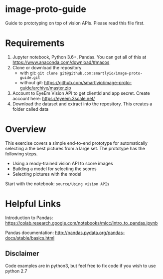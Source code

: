 # image-proto-guide

Guide to prototyping on top of vision APIs. Please read this file first.

# Requirements

1. Jupyter notebook, Python 3.6+, Pandas. You can get all of this at https://www.anaconda.com/download/#macos
2. Clone or download the repository
   - with git: `git clone git@github.com:smartlyio/image-proto-guide.git`
   - without git: https://github.com/smartlyio/image-proto-guide/archive/master.zip
3. Account to EyeEm Vision API to get clientId and app secret. Create account here: https://eyeem.3scale.net/
4. Download the dataset and extract into the repository. This creates a folder called data

# Overview

This exercise covers a simple end-to-end prototype for automatically selecting a the best pictures from a large set.
The prototype has the following steps.

- Using a ready-trained vision API to score images
- Building a model for selecting the scores
- Selecting pictures with the model

Start with the notebook: `source/Using vision APIs`

# Helpful Links

Introduction to Pandas:
https://colab.research.google.com/notebooks/mlcc/intro_to_pandas.ipynb

Pandas documentation:
http://pandas.pydata.org/pandas-docs/stable/basics.html

## Disclaimer

Code examples are in python3, but feel free to fix code if you wish to use python 2.7
